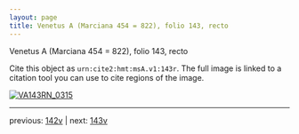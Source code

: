 ```yaml
---
layout: page
title: Venetus A (Marciana 454 = 822), folio 143, recto
---
```


Venetus A (Marciana 454 = 822), folio 143, recto

Cite this object as `urn:cite2:hmt:msA.v1:143r`.  The full image is linked to a citation tool you can use to cite regions of the image.

[![VA143RN_0315](http://www.homermultitext.org/iipsrv?IIIF=/project/homer/pyramidal/deepzoom/hmt/vaimg/2017a/VA143RN_0315.tif/full/800,/0/default.jpg)](http://www.homermultitext.org/ict2/?urn=urn:cite2:hmt:vaimg.2017a:VA143RN_0315) 

---

previous:  [142v](../142v/) | next: [143v](../143v/)